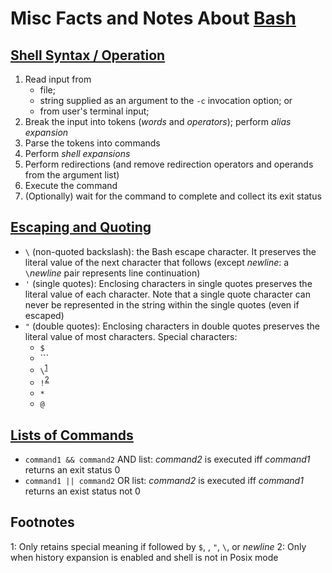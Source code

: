 Misc Facts and Notes About [Bash][title01]
==========================================

[Shell Syntax / Operation][link01]
----------------------------------

1. Read input from
   - file;
   - string supplied as an argument to the `-c` invocation option; or
   - from user's terminal input;
2. Break the input into tokens (*words* and *operators*); perform *alias expansion*
3. Parse the tokens into commands
4. Perform *shell expansions*
5. Perform redirections (and remove redirection operators and operands from the argument list)
6. Execute the command
7. (Optionally) wait for the command to complete and collect its exit status

[Escaping and Quoting][link02]
------------------------------

- `\` (non-quoted backslash): the Bash escape character. It preserves the literal value of the next character that follows (except 
                              *newline*: a `\`*newline* pair represents line continuation)
- `'` (single quotes): Enclosing characters in single quotes preserves the literal value of each character. Note that a single quote 
                       character can never be represented in the string within the single quotes (even if escaped)
- `"` (double quotes): Enclosing characters in double quotes preserves the literal value of most characters. Special characters:
    - `$`
    - `\``
    - `\`<sup>[1](#footnote01)</sup>
    - `!`<sup>[2](#footnote02)</sup>
    - `*`
    - `@`

[Lists of Commands][link03]
---------------------------

- `command1 && command2` AND list: *command2* is executed iff *command1* returns an exit status 0
- `command1 || command2` OR list: *command2* is executed iff *command1* returns an exist status not 0




Footnotes
----------
<a name="footnote01">1</a>: Only retains special meaning if followed by `$`, <backtick>, `"`, `\`, or *newline*
<a name="footnote02">2</a>: Only when history expansion is enabled and shell is not in Posix mode

[title01]: https://www.gnu.org/software/bash/manual/bash.html#SEC_Contents
[link01]: https://www.gnu.org/software/bash/manual/bash.html#Shell-Operation
[link02]: https://www.gnu.org/software/bash/manual/bash.html#Quoting
[link03]: https://www.gnu.org/software/bash/manual/bash.html#Lists
